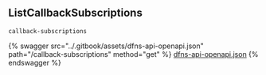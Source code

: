 
## ListCallbackSubscriptions
`callback-subscriptions`



{% swagger src="../.gitbook/assets/dfns-api-openapi.json" path="/callback-subscriptions" method="get" %}
[dfns-api-openapi.json](../.gitbook/assets/dfns-api-openapi.json)
{% endswagger %}
